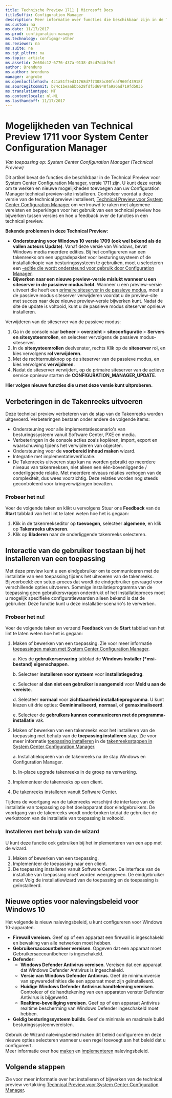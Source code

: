 ```yaml
---
title: Technische Preview 1711 | Microsoft Docs
titleSuffix: Configuration Manager
description: Meer informatie over functies die beschikbaar zijn in de Technical Preview-versie 1711 voor System Center Configuration Manager.
ms.custom: na
ms.date: 11/17/2017
ms.prod: configuration-manager
ms.technology: configmgr-other
ms.reviewer: na
ms.suite: na
ms.tgt_pltfrm: na
ms.topic: article
ms.assetid: 2e68dc12-6776-437a-9138-45cd7d4bf9cf
author: Brenduns
ms.author: brenduns
manager: angrobe
ms.openlocfilehash: 4c1a51f7ed31768d7f7308bc00feaf960f43918f
ms.sourcegitcommit: b74c1beaabbb628fdf5d6948fa9a6ad719fd5035
ms.translationtype: MT
ms.contentlocale: nl-NL
ms.lasthandoff: 11/17/2017
---
```

# <a name="capabilities-in-technical-preview-1711-for-system-center-configuration-manager"></a>Mogelijkheden van Technical Preview 1711 voor System Center Configuration Manager

*Van toepassing op: System Center Configuration Manager (Technical Preview)*

Dit artikel bevat de functies die beschikbaar in de Technical Preview voor System Center Configuration Manager, versie 1711 zijn. U kunt deze versie om te werken en nieuwe mogelijkheden toevoegen aan uw Configuration Manager technical preview-site installeren. Controleer voordat u deze versie van de technical preview installeert, [Technical Preview voor System Center Configuration Manager](../../core/get-started/technical-preview.md) om vertrouwd te raken met algemene vereisten en beperkingen voor het gebruik van een technical preview hoe bijwerken tussen versies en hoe u feedback over de functies in een technical preview.     


<!--  Known Issues Template   
**Known Issues in this Technical Preview:**
-   **Issue Name**. Details
    Workaround details.
-->
**Bekende problemen in deze Technical Preview:**
-   **Ondersteuning voor Windows 10 versie 1709 (ook wel bekend als de vallen auteurs Update)**.  Vanaf deze versie van Windows, bevat Windows media meerdere edities. Bij het configureren van een takenreeks om een upgradepakket voor besturingssysteem of de installatiekopie van besturingssysteem te gebruiken, moet u selecteren een [-editie die wordt ondersteund voor gebruik door Configuration Manager](/sccm/core/plan-design/configs/support-for-windows-10#windows-10-as-a-client).
-   **Bijwerken naar een nieuwe preview-versie mislukt wanneer u een siteserver in de passieve modus hebt**. Wanneer u een preview-versie uitvoert die heeft een [primaire siteserver in de passieve modus](/sccm/core/get-started/capabilities-in-technical-preview-1706#site-server-role-high-availability), moet u de passieve modus siteserver verwijderen voordat u de preview-site met succes naar deze nieuwe preview-versie bijwerken kunt. Nadat de site de update is voltooid, kunt u de passieve modus siteserver opnieuw installeren.

  Verwijderen van de siteserver van de passieve modus:
  1. Ga in de console naar **beheer** > **overzicht** > **siteconfiguratie** > **Servers en sitesysteemrollen**, en selecteer vervolgens de passieve modus-siteserver.
  2. In de **sitesysteemrollen** deelvenster, rechts Klik op de **siteserver** rol, en kies vervolgens **rol verwijderen**.
  3. Met de rechtermuisknop op de siteserver van de passieve modus, en kies vervolgens **verwijderen**.
  4. Nadat de siteserver verwijdert, op de primaire siteserver van de actieve service opnieuw starten de **CONFIGURATION_MANAGER_UPDATE**.

**Hier volgen nieuwe functies die u met deze versie kunt uitproberen.**  

<!--  Section Template
##  FEATURE
### Procedure 1
### Try it out!  
 Try to complete the following tasks and then send us **Feedback** from the **Home** tab of the Ribbon to let us know how it worked:
 -  Task 1
 -  Task 2              
-->

## <a name="improvements-to-run-task-sequence"></a>Verbeteringen in de Takenreeks uitvoeren
<!-- 1261338 -->

Deze technical preview verbeteren van de stap van de Takenreeks worden uitgevoerd. Verbeteringen bestaan onder andere de volgende items:

 - Ondersteuning voor alle implementatiescenario's van besturingssysteem vanuit Software Center, PXE en media.
 - Verbeteringen in de console acties zoals kopiëren, import, export en waarschuwing tijdens het verwijderen van objecten.
 - Ondersteuning voor de **voorbereid inhoud maken** wizard.
 - Integratie met implementatieverificatie.
 - De Takenreeks uitvoeren stap kan nu worden gebruikt op meerdere niveaus van takenreeksen, niet alleen een één-bovenliggende / onderliggende relatie. Met meerdere niveaus relaties verhogen van de complexiteit, dus wees voorzichtig. Deze relaties worden nog steeds gecontroleerd voor kringverwijzingen bevatten.

### <a name="try-it-out"></a>Probeer het nu!  

Voer de volgende taken en klikt u vervolgens Stuur ons **Feedback** van de **Start** tabblad van het lint te laten weten hoe het is gegaan:

1. Klik in de takenreekseditor op **toevoegen**, selecteer **algemene**, en klik op **Takenreeks uitvoeren**.
2. Klik op **Bladeren** naar de onderliggende takenreeks selecteren.

## <a name="allow-user-interaction-when-installing-an-application----1356976---"></a>Interactie van de gebruiker toestaan bij het installeren van een toepassing<!-- 1356976 -->

Met deze preview kunt u een eindgebruiker om te communiceren met de installatie van een toepassing tijdens het uitvoeren van de takenreeks. Bijvoorbeeld: een setup-proces dat wordt de eindgebruiker gevraagd voor verschillende opties uitvoeren. Sommige installatieprogramma van de toepassing geen gebruikersvragen onderdrukt of het installatieproces moet u mogelijk specifieke configuratiewaarden alleen bekend is dat de gebruiker. Deze functie kunt u deze installatie-scenario's te verwerken.

### <a name="try-it-out"></a>Probeer het nu!

Voer de volgende taken en verzend **Feedback** van de **Start** tabblad van het lint te laten weten hoe het is gegaan:

1.  Maken of bewerken van een toepassing. Zie voor meer informatie [toepassingen maken met System Center Configuration Manager](/sccm/apps/deploy-use/create-applications).

    a. Kies de **gebruikerservaring** tabblad de **Windows Installer (\*msi-bestand) eigenschappen**.

    b. Selecteer **installeren voor systeem** voor **installatiegedrag**.

    c. Selecteer **al dan niet een gebruiker is aangemeld** voor **Meld u aan de vereiste**.

    d. Selecteer **normaal** voor **zichtbaarheid installatieprogramma**. U kunt kiezen uit drie opties: **Geminimaliseerd**, **normaal**, of **gemaximaliseerd**.

    e. Selecteer de **gebruikers kunnen communiceren met de programma-installatie** vak.

2.  Maken of bewerken van een takenreeks voor het installeren van de toepassing met behulp van de **toepassing installeren** stap. Zie voor meer informatie [toepassing installeren](/sccm/osd/understand/task-sequence-steps#BKMK_InstallApplication) in de [takenreeksstappen in System Center Configuration Manager](/sccm/osd/understand/task-sequence-steps).

    a. Installatiekopieën van de takenreeks na de stap Windows en Configuration Manager.

    b. In-place upgrade takenreeks in de groep na verwerking.

3.  Implementeer de takenreeks op een client.
4.  De takenreeks installeren vanuit Software Center.

Tijdens de voortgang van de takenreeks verschijnt de interface van de installatie van toepassing op het doelapparaat door eindgebruikers. De voortgang van de takenreeks wordt onderbroken totdat de gebruiker de werkstroom van de installatie van toepassing is voltooid.

### <a name="install-using-the-wizard"></a>Installeren met behulp van de wizard

U kunt deze functie ook gebruiken bij het implementeren van een app met de wizard.

1. Maken of bewerken van een toepassing.
2. Implementeer de toepassing naar een client.
3. De toepassing installeren vanuit Software Center. De interface van de installatie van toepassing moet worden weergegeven. De eindgebruiker moet Volg de installatiewizard van de toepassing en de toepassing is geïnstalleerd.

## <a name="new-compliance-policy-options-for-windows-10"></a>Nieuwe opties voor nalevingsbeleid voor Windows 10
Het volgende is nieuw nalevingsbeleid, u kunt configureren voor Windows 10-apparaten.
- **Firewall vereisen**.  Geef op of een apparaat een firewall is ingeschakeld en bewaking van alle netwerken moet hebben.
- **Gebruikersaccountbeheer vereisen**. Opgeven dat een apparaat moet Gebruikersaccountbeheer is ingeschakeld.
- **Defender**:
  - **Windows Defender Antivirus vereisen**.  Vereisen dat een apparaat dat Windows Defender Antivirus is ingeschakeld.
  - **Versie van Windows Defender Antivirus**.  Geef de minimumversie van spywaredefinities die een apparaat moet zijn geïnstalleerd.
  - **Huidige Windows Defender Antivirus handtekening vereisen**. Controleer of de handtekening van een apparaten venster Defender Antivirus is bijgewerkt.
  - **Realtime-beveiliging vereisen**.  Geef op of een apparaat Antivirus realtime bescherming van Windows Defender ingeschakeld moet hebben.
- **Geldig besturingssysteem builds**.  Geef de minimale en maximale build besturingssysteemvereisten.  

Gebruik de Wizard nalevingsbeleid maken dit beleid configureren en deze nieuwe opties selecteren wanneer u een regel toevoegt aan het beleid dat u configureert.  
Meer informatie over hoe [maken](/sccm/mdm/deploy-use/create-compliance-policy#create-a-compliance-policy) en [implementeren](/sccm/mdm/deploy-use/create-compliance-policy#deploy-a-compliance-policy) nalevingsbeleid.




<!-- When we have another H2 in this topic, Add this Next Steps section back in.  -->

## <a name="next-steps"></a>Volgende stappen
Zie voor meer informatie over het installeren of bijwerken van de technical preview vertakking [Technical Preview voor System Center Configuration Manager](/sccm/core/get-started/technical-preview).    
